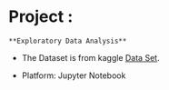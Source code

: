 # Project :
   `**Exploratory Data Analysis**`
   - The Dataset is from kaggle [Data Set](https://www.kaggle.com/datasets/meirnizri/covid19-dataset).
   + Platform: Jupyter Notebook
